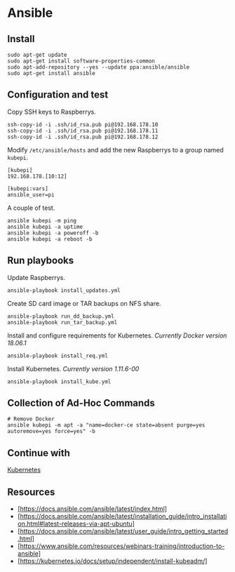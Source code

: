 # Ansible

## Install
```
sudo apt-get update
sudo apt-get install software-properties-common
sudo apt-add-repository --yes --update ppa:ansible/ansible
sudo apt-get install ansible
```

## Configuration and test
Copy SSH keys to Raspberrys.
```
ssh-copy-id -i .ssh/id_rsa.pub pi@192.168.178.10
ssh-copy-id -i .ssh/id_rsa.pub pi@192.168.178.11
ssh-copy-id -i .ssh/id_rsa.pub pi@192.168.178.12
```

Modify `/etc/ansible/hosts` and add the new Raspberrys to a group named `kubepi`.
```
[kubepi]
192.168.178.[10:12]

[kubepi:vars]
ansible_user=pi
```

A couple of test.

```
ansible kubepi -m ping
ansible kubepi -a uptime
ansible kubepi -a poweroff -b
ansible kubepi -a reboot -b
```

## Run playbooks
Update Raspberrys.
```
ansible-playbook install_updates.yml
```

Create SD card image or TAR backups on NFS share.

```
ansible-playbook run_dd_backup.yml
ansible-playbook run_tar_backup.yml
```

Install and configure requirements for Kubernetes. *Currently Docker version 18.06.1*
```
ansible-playbook install_req.yml
```

Install Kubernetes. *Currently version 1.11.6-00*
```
ansible-playbook install_kube.yml
```

## Collection of Ad-Hoc Commands
```
# Remove Docker
ansible kubepi -m apt -a "name=docker-ce state=absent purge=yes autoremove=yes force=yes" -b
```

## Continue with
[Kubernetes](https://github.com/vzovko/KubePi/tree/master/Kubernetes)

## Resources
* [https://docs.ansible.com/ansible/latest/index.html]
* [https://docs.ansible.com/ansible/latest/installation_guide/intro_installation.html#latest-releases-via-apt-ubuntu]
* [https://docs.ansible.com/ansible/latest/user_guide/intro_getting_started.html]
* [https://www.ansible.com/resources/webinars-training/introduction-to-ansible]
* [https://kubernetes.io/docs/setup/independent/install-kubeadm/]

